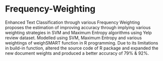 # Frequency-Weighting
Enhanced Text Classification through various Frequency Weighting proposes the estimation of improving accuracy through implying various weighting strategies in SVM and Maximum Entropy algorithms using Yelp review dataset.
Modelled using SVM, Maximum Entropy and various weightings of weighSMART function in R programming. Due to its limitations in build-in function, altered the source code of R package and expanded the new document weights and produced a better accuracy of 79% & 92%.
